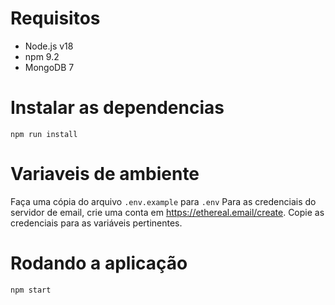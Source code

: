 # Requisitos
- Node.js v18
- npm 9.2
- MongoDB 7

# Instalar as dependencias
`npm run install`

# Variaveis de ambiente
Faça uma cópia do arquivo `.env.example` para `.env`
Para as credenciais do servidor de email, crie uma conta em https://ethereal.email/create. Copie as credenciais para as variáveis pertinentes.

# Rodando a aplicação
`npm start`